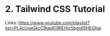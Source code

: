 # 2. Tailwind CSS Tutorial

Links: https://www.youtube.com/playlist?list=PL4cUxeGkcC9gpXORlEHjc5bgnIi5HEGhw